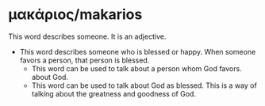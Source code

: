 # μακάριος/makarios
This word describes someone. It is an adjective.

* This word describes someone who is blessed or happy. When someone favors a person, that person is blessed.
    * This word can be used to talk about a person whom God favors. about God.
    * This word can be used to talk about God as blessed. This is a way of talking about the greatness and goodness of God.
